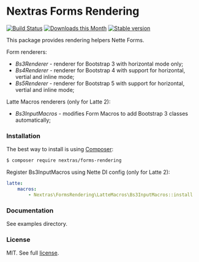 Nextras Forms Rendering
=======================

[![Build Status](https://travis-ci.org/nextras/forms-rendering.svg?branch=master)](https://travis-ci.org/nextras/forms-rendering)
[![Downloads this Month](https://img.shields.io/packagist/dm/nextras/forms-rendering.svg?style=flat)](https://packagist.org/packages/nextras/forms-rendering)
[![Stable version](http://img.shields.io/packagist/v/nextras/forms-rendering.svg?style=flat)](https://packagist.org/packages/nextras/forms-rendering)

This package provides rendering helpers Nette Forms.

Form renderers:
- *Bs3Renderer* - renderer for Bootstrap 3 with horizontal mode only;
- *Bs4Renderer* - renderer for Bootstrap 4 with support for horizontal, vertial and inline mode;
- *Bs5Renderer* - renderer for Bootstrap 5 with support for horizontal, vertial and inline mode;

Latte Macros renderers (only for Latte 2):
- *Bs3InputMacros* - modifies Form Macros to add Bootstrap 3 classes automatically;

### Installation

The best way to install is using [Composer](http://getcomposer.org/):

```sh
$ composer require nextras/forms-rendering
```

Register Bs3InputMacros using Nette DI config (only for Latte 2):

```yaml
latte:
    macros:
        - Nextras\FormsRendering\LatteMacros\Bs3InputMacros::install
```

### Documentation

See examples directory.


### License

MIT. See full [license](license.md).
